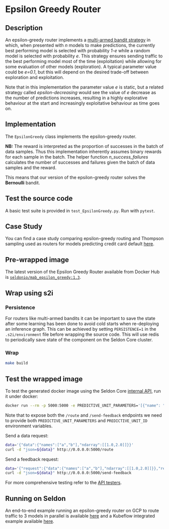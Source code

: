 # Epsilon Greedy Router

## Description

An epsilon-greedy router implements a [multi-armed bandit strategy](https://en.wikipedia.org/wiki/Multi-armed_bandit#Semi-uniform_strategies) in which, when presented with *n* models to make predictions, the currently
best performing model is selected with probability *1-e* while a random model is selected with probability *e*.
This strategy ensures sending traffic to the best performing model most of the time (exploitation) while allowing for
some evaluation of other models (exploration). A typical parameter value could be *e=0.1*, but this will depend on the
desired trade-off between exploration and exploitation.

Note that in this implementation the parameter value *e* is static, but a related strategy called *epsilon-decreasing*
would see the value of *e* decrease as the number of predictions increases, resulting in a highly explorative behaviour
at the start and increasingly exploitative behaviour as time goes on.

## Implementation
The ```EpsilonGreedy``` class implements the epsilon-greedy router.

**NB:** The reward is interpreted as the proportion of successes in the batch of data samples. Thus this implementation inherently assumes binary rewards for each sample in the batch. The helper function *n_success_failures* calculates the number of successes and failures given the batch of data samples and the reward.

This means that our version of the epsilon-greedy router solves the **Bernoulli** bandit.

## Test the source code
A basic test suite is provided in ```test_EpsilonGreedy.py```. Run with ```pytest```.

## Case Study
You can find a case study comparing epsilon-greedy routing and Thompson sampling used as routers for models predicting credit card default [here](../case_study/credit_card_default.ipynb).

## Pre-wrapped image
The latest version of the Epsilon Greedy Router available from Docker Hub is [```seldonio/mab_epsilon_greedy:1.3```](https://hub.docker.com/r/seldonio/mab_epsilon_greedy).

## Wrap using s2i
### Persistence
For routers like multi-armed bandits it can be important to save the state after some learning has been done to avoid cold starts when re-deploying an inference graph. This can be achieved by setting ```PERSISTENCE=1``` in the ```.s2i/environment``` file before wrapping the source code. This will use redis to periodically save state of the component on the Seldon Core cluster.

### Wrap
```bash
make build
```

## Test the wrapped image

To test the generated docker image using the Seldon Core [internal API](../../../docs/reference/internal-api.md), run it under docker:

```bash
docker run --rm -p 5000:5000 -e PREDICTIVE_UNIT_PARAMETERS='[{"name": "n_branches","value": "3","type": "INT"},{"name": "epsilon","value": "0.3","type": "FLOAT"},{"name": "verbose","value": "1","type": "BOOL"}]' -e PREDICTIVE_UNIT_ID='eg' seldonio/mab_epsilon_greedy:1.3
```
Note that to expose both the ```/route``` and ```/send-feedback``` endpoints we need to provide both ```PREDICTIVE_UNIT_PARAMETERS``` and ```PREDICTIVE_UNIT_ID``` environment variables.

Send a data request:

```bash
data='{"data":{"names":["a","b"],"ndarray":[[1.0,2.0]]}}'
curl -d "json=${data}" http://0.0.0.0:5000/route
```

Send a feedback request:
```bash
data='{"request":{"data":{"names":["a","b"],"ndarray":[[1.0,2.0]]}},"response":{"meta":{"routing":{"eg":2}},"data":{"names":["a","b"],"ndarray":[[1.0,2.0]]}},"reward":1}'
curl -d "json=${data}" http://0.0.0.0:5000/send-feedback
```

For more comprehensive testing refer to the [API testers](../../../docs/api-testing.md).

## Running on Seldon
An end-to-end example running an epsilon-greedy router on GCP to route traffic to 3 models in parallel is available [here](
../../../notebooks/epsilon_greedy_gcp.ipynb) and a Kubeflow integrated example available [here](https://github.com/kubeflow/example-seldon).

